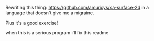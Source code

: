 Rewriting this thing: https://github.com/amuricys/sa-surface-2d in a language that doesn't give me a migraine.

Plus it's a good exercise!

when this is a serious program i'll fix this readme
